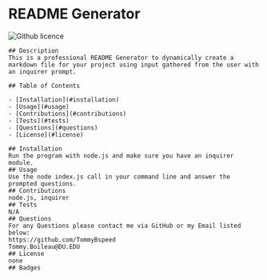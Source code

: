 # README Generator
  ![Github licence](http://img.shields.io/badge/license-none-success.svg)

    ## Description
    This is a professional README Generator to dynamically create a markdown file for your project using input gathered from the user with an inquirer prompt.

    ## Table of Contents

    - [Installation](#installation)
    - [Usage](#usage)
    - [Contributions](#contributions)
    - [Tests](#tests)
    - [Questions](#questions)
    - [License](#license)

    ## Installation
    Run the program with node.js and make sure you have an inquirer module.
    ## Usage
    Use the node index.js call in your command line and answer the prompted questions.
    ## Contributions
    node.js, inquirer
    ## Tests
    N/A
    ## Questions
    For any Questions please contact me via GitHub or my Email listed below:
    https://github.com/TommyBspeed
    Tommy.Boileau@DU.EDU
    ## License
    none
    ## Badges
